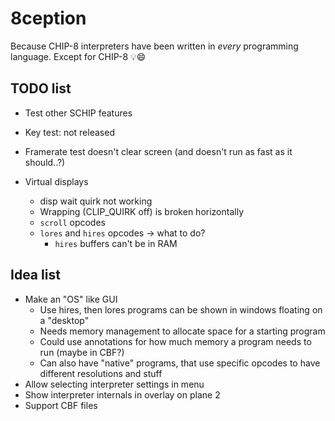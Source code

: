 # 8ception

Because CHIP-8 interpreters have been written in *every* programming language. Except for CHIP-8 💡😄

## TODO list

  * Test other SCHIP features
  * Key test: not released
  * Framerate test doesn't clear screen (and doesn't run as fast as it should..?)

  * Virtual displays
    * disp wait quirk not working
    * Wrapping (CLIP_QUIRK off) is broken horizontally
    * `scroll` opcodes
    * `lores` and `hires` opcodes -> what to do?
      * `hires` buffers can't be in RAM

## Idea list

  * Make an "OS" like GUI
    * Use hires, then lores programs can be shown in windows floating on a "desktop"
    * Needs memory management to allocate space for a starting program
    * Could use annotations for how much memory a program needs to run (maybe in CBF?)
    * Can also have "native" programs, that use specific opcodes to have different resolutions and stuff
  * Allow selecting interpreter settings in menu
  * Show interpreter internals in overlay on plane 2
  * Support CBF files
  